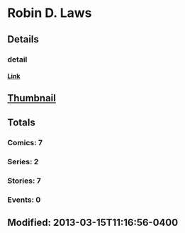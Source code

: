 # Robin D. Laws 
## Details
### detail
#### [Link](http://marvel.com/comics/creators/5091/robin_d_laws?utm_campaign=apiRef&utm_source=225578a89fc76f3d20fbffda5d17a88d)
## [Thumbnail](http://i.annihil.us/u/prod/marvel/i/mg/b/40/image_not_available.jpg)
## Totals
### Comics: 7
### Series: 2
### Stories: 7
### Events: 0
## Modified: 2013-03-15T11:16:56-0400